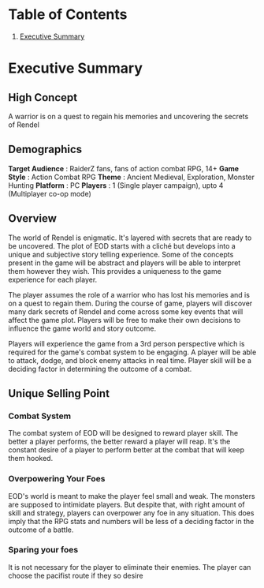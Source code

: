 # Table of Contents

1. [Executive Summary](#executive-summary)


# Executive Summary

## High Concept
A warrior is on a quest to regain his memories and uncovering the secrets of Rendel

## Demographics

**Target Audience** :  RaiderZ fans, fans of action combat RPG, 14+
**Game Style** : Action Combat RPG
**Theme** : Ancient Medieval, Exploration, Monster Hunting
**Platform** : PC
**Players** : 1 (Single player campaign), upto 4 (Multiplayer co-op mode)

## Overview

The world of Rendel is enigmatic. It's layered with secrets that are ready to be uncovered. The plot of EOD starts with a cliché but develops into a unique and subjective story telling experience. Some of the concepts present in the game will be abstract and players will be able to interpret them however they wish. This provides a uniqueness to the game experience for each player.

The player assumes the role of a warrior who has lost his memories and is on a quest to regain them. During the course of game, players will discover many dark secrets of Rendel and come across some key events that will affect the game plot. Players will be free to make their own decisions to influence the game world and story outcome. 

Players will experience the game from a 3rd person perspective which is required for the game's combat system to be engaging. A player will be able to attack, dodge, and block enemy attacks in real time. Player skill will be a deciding factor in determining the outcome of a combat. 

## Unique Selling Point

### Combat System
The combat system of EOD will be designed to reward player skill. The better a player performs, the better reward a player will reap. It's the constant desire of a player to perform better at the combat that will keep them hooked.

### Overpowering Your Foes
EOD's world is meant to make the player feel small and weak. The monsters are supposed to intimidate players. But despite that, with right amount of skill and strategy, players can overpower any foe in any situation. This does imply that the RPG stats and numbers will be less of a deciding factor in the outcome of a battle.

### Sparing your foes
It is not necessary for the player to eliminate their enemies. The player can choose the pacifist route if they so desire

